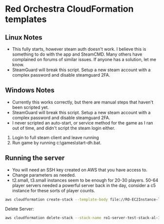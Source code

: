 # Red Orchestra CloudFormation templates

## Linux Notes

- This fully starts, however steam auth doesn't work. I believe this is something to do with the app and SteamCMD. Many others have complained on forums of similar issues. If anyone has a solution, let me know.
- SteamGuard will break this script. Setup a new steam account with a complex password and disable steamguard 2FA.

## Windows Notes

- Currently this works correctly, but there are manual steps that haven't been scripted yet.
- SteamGuard will break this script. Setup a new steam account with a complex password and disable steamguard 2FA.
- I never scripted an auto-start, or service method for the game as I ran out of time, and didn't script the steam login either.

1. Login to full steam client and leave running
2. Run game by running c:\games\start-dh.bat.

## Running the server

- You will need an SSH key created on AWS that you have access to.
- Change parameters as needed.
- t2.small, t3.small instances seem to be enough for 20-30 players. 50-64 player servers needed a powerful server back in the day, consider a c5 instance for these sorts of player counts.

```bash
aws cloudformation create-stack --template-body file://RO-EC2Instance-linux.yml --stack-name ro1-server-test-stack-al-1 --parameters ParameterKey=KeyName,ParameterValue=ro1-server-key ParameterKey=InstanceType,ParameterValue=t2.small ParameterKey=SteamUsername,ParameterValue=YOURSTEAMNAME ParameterKey=SteamPassword,ParameterValue=YOURSTEAMPASSWORD ParameterKey=ServerName,ParameterValue=YOURSERVERNAME ParameterKey=AdminPassword,ParameterValue=YOURADMINPASSWORD ParameterKey=MaxPlayers,ParameterValue=20
```

Delete Server:

```bash
aws cloudformation delete-stack --stack-name ro1-server-test-stack-al-1
```
